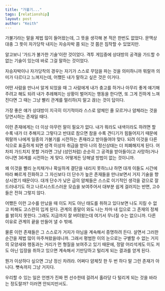 ```yaml
---
title: "가불기..."
tags: [relationship]
layout: post
author: "Keith"
---
```


가불기라는 말을 제법 많이 들어왔는데, 그 뜻을 생각해 본 적은 한번도 없었다. 문맥상 대충 그 뜻이 자가당착 내지는 자승자박 쯤 되는 것 쯤은 짐작할 수 있었지만.

알고보니 '가드가 불가한 기술'이란 것이었다. 격투 게임중에 상대방의 공격을 가드할 수 없는 기술이 있는데 바로 그걸 말하는 것이었다.

자승자박이나 자가당착의 경우는 자기가 스스로 무덤을 파는 것을 의미하니까 뭐랄까 의미가 다르다고 느껴지는데, 어쨌든 내가 말하고 싶은 것은 이거다.

어떤 사람을 만나서 알게 되었을 때 그 사람에게 내가 충고를 하거나 아무리 좋게 얘기해주려고 해도 되려 내가 추례해지는 상황이 벌어지는 행동을 한다면, 또 그게 진하게 느껴진다면 그 때는 그냥 빨리 관계를 멀리하(지 말고 끊)는 것이 답이다.

가장 좋은 얘가 상대방이 지극히 이기적이라 스스로 얌체인 줄 모르거나 얌체라는 것을 당연시하는 존재일 때다.

이런 존재에게는 더 이상 아무런 말이 필요가 없다. 내가 뭐라도 내색이라도 하려면 할 수록 내가 더 추해지고 그렇다고 반대로 참으면 참을 수록 견디기가 힘들어지기 때문에 뭐랄까 나에게 일종의 가불기를 시전하는 존재라고 받아들여야 맞다. 되려 이것을 다른 식으로 표출하게 되면 성격 이상자 취급을 받아 나의 정신상태는 더 피폐해지게 된다. 어차피 가드치지 못할 거라면 그냥 (성인처럼) 순순히 그 공격을 받아들이(고 사망하)거나 아니면 36계를 시전하는 게 맞다. 어떻게든 당해낼 방법이 없는 것이니까.

왜 이것을 빨리 눈치채거나 확실하게 결단을 내리지 못하느냐 하면 대개 이들도 시간에 따라 빠르게 진화하고 그 자신보다 더 단수가 높은 존재들을 만나보면서 거지 기술을 향상시켰기 때문이다. 대개 단수가 낮은 급의 얌체들은 스스로 이기적인 생각을 겉으로 잘 드러내기도 하고 나르시스트스러운 모습을 보여주어서 대부분 쉽게 걸러지는 반면, 고수들은 전혀 그렇지 않다. 

어쨌든 이런 고수를 만났을 때 이도 저도 아닌 태도를 취하고 있다보면 나도 지킬 수 없고 피해도 고스란히 입게 된다. 관계의 종말이 와도 나는 차마 내 입으로 그 존재의 정체를 밝히지 못한다. 그래도 지금까지 잘 버텨왔는데 여기서 무너질 수는 없으니까. 다른 이유로 관계의 끝을 만들어 낼 수 밖에. 

물론 이런 존재들은 그 스스로가 거지가 아님을 계속해서 증명하려 든다. 살면서 그러한 순간을 제법 많이 마주쳐왔을테니까. 그래서 평범한 이의 눈으로는 구별할 수 없는 거지의 모양새와 행동과는 거리가 먼 형질을 보여주고 있기 때문에, 정말 어리석게도 이도 저도 아닌 입장을 취하고 있으면 계속해서 기만당하고 털리게 되는 결과를 얻게 된다.

뭔가 이상하다 싶으면 그냥 정신 차려라. 어쩌다 얌체짓 한 두 번 하다 말 그런 존재가 아니다. 뼛속까지 그냥 거지다.

우리할 수 있는 일은 언젠가 진짜 찐 선수한테 걸려서 홀라당 다 털리게 되는 것을 바라는 정도랄까? 이러면 안되지만서도.